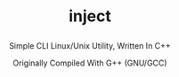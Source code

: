 # <p align="center"> inject
<p align="center"> Simple CLI Linux/Unix Utility, Written In C++ 
<p align="center"> Originally Compiled With G++ (GNU/GCC) 
